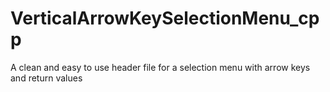 # VerticalArrowKeySelectionMenu_cpp
A clean and easy to use header file for a selection menu with arrow keys and return values
